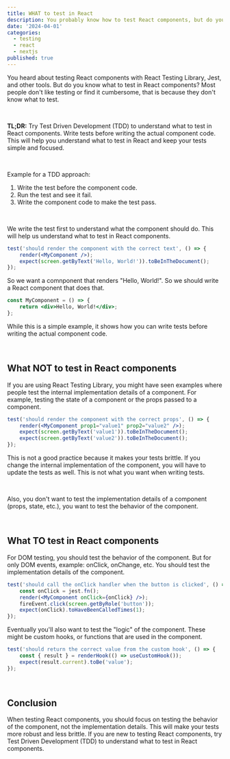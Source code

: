 ```yaml
---
title: WHAT to test in React
description: You probably know how to test React components, but do you know what to test?
date: '2024-04-01'
categories:
  - testing
  - react
  - nextjs
published: true
---
```


You heard about testing React components with React Testing Library, Jest, and other tools. But do
you know what to test in React components? Most people don't like testing or find it cumbersome,
that is because they don't know what to test.

<br/>

**TL;DR:** Try Test Driven Development (TDD) to understand what to test in React components. Write
tests before writing the actual component code. This will help you understand what to test in
React and keep your tests simple and focused.

<br/>

Example for a TDD approach:

1. Write the test before the component code.
2. Run the test and see it fail.
3. Write the component code to make the test pass.

<br/>

We write the test first to understand what the component should do. This will help us understand
what to test in React components.

```jsx
test('should render the component with the correct text', () => {
	render(<MyComponent />);
	expect(screen.getByText('Hello, World!')).toBeInTheDocument();
});
```

So we want a comnponent that renders "Hello, World!". So we should write a React component that
does that.

```jsx
const MyComponent = () => {
	return <div>Hello, World!</div>;
};
```

While this is a simple example, it shows how you can write tests before writing the actual
component code.

<br/>

## What NOT to test in React components

If you are using React Testing Library, you might have seen examples where people test the internal
implementation details of a component. For example, testing the state of a component or the props
passed to a component.

```jsx
test('should render the component with the correct props', () => {
	render(<MyComponent prop1="value1" prop2="value2" />);
	expect(screen.getByText('value1')).toBeInTheDocument();
	expect(screen.getByText('value2')).toBeInTheDocument();
});
```

This is not a good practice because it makes your tests brittle. If you change the internal
implementation of the component, you will have to update the tests as well. This is not what you
want when writing tests.

<br/>

Also, you don't want to test the implementation details of a component (props, state, etc.), you
want to test the
behavior of the component.



<br/>

## What TO test in React components

For DOM testing, you should test the behavior of the component. But for only DOM events, example:
onClick, onChange, etc. You should test the implementation details of the component.

```jsx
test('should call the onClick handler when the button is clicked', () => {
	const onClick = jest.fn();
	render(<MyComponent onClick={onClick} />);
	fireEvent.click(screen.getByRole('button'));
	expect(onClick).toHaveBeenCalledTimes(1);
});
```

Eventually you'll also want to test the "logic" of the component. These might be custom hooks, or
functions that are used in the component.

```jsx
test('should return the correct value from the custom hook', () => {
	const { result } = renderHook(() => useCustomHook());
	expect(result.current).toBe('value');
});
```

<br/>

## Conclusion

When testing React components, you should focus on testing the behavior of the component, not the
implementation details. This will make your tests more robust and less brittle. If you are new to
testing React components, try Test Driven Development (TDD) to understand what to test in React
components.


